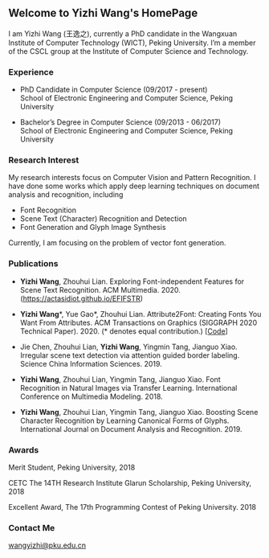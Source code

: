 ## Welcome to Yizhi Wang's HomePage

I am Yizhi Wang (王逸之), currently a PhD candidate in the Wangxuan Institute of Computer Technology (WICT), Peking University. I’m a member of the CSCL group at the Institute of Computer Science and Technology.

### Experience

* PhD Candidate in Computer Science (09/2017 - present) <br/>
School of Electronic Engineering and Computer Science, Peking University

* Bachelor’s Degree in Computer Science (09/2013 - 06/2017) <br/>
School of Electronic Engineering and Computer Science, Peking University

### Research Interest
My research interests focus on Computer Vision and Pattern Recognition.
I have done some works which apply deep learning techniques on document analysis and recognition, including 
* Font Recognition  
* Scene Text (Character) Recognition and Detection
* Font Generation and Glyph Image Synthesis

Currently, I am focusing on the problem of vector font generation.

### Publications
* **Yizhi Wang**, Zhouhui Lian. Exploring Font-independent Features for Scene Text Recognition. ACM Multimedia. 2020. (https://actasidiot.github.io/EFIFSTR)

* **Yizhi Wang**\*, Yue Gao\*, Zhouhui Lian. Attribute2Font: Creating Fonts You Want From Attributes. ACM Transactions on Graphics (SIGGRAPH 2020 Technical Paper). 2020. (* denotes equal contribution.) [[Code](https://hologerry.github.io/Attr2Font/)]

* Jie Chen, Zhouhui Lian, **Yizhi Wang**, Yingmin Tang, Jianguo Xiao. Irregular scene text detection via attention guided border labeling. Science China Information Sciences. 2019.

* **Yizhi Wang**, Zhouhui Lian, Yingmin Tang, Jianguo Xiao. Font Recognition in Natural Images via Transfer Learning. International Conference on Multimedia Modeling. 2018. 

* **Yizhi Wang**, Zhouhui Lian, Yingmin Tang, Jianguo Xiao. Boosting Scene Character Recognition by Learning Canonical Forms of Glyphs. International Journal on Document Analysis and Recognition. 2019.


### Awards

Merit Student, Peking University, 2018

CETC The 14TH Research Institute Glarun Scholarship, Peking University, 2018

Excellent Award, The 17th Programming Contest of Peking University. 2018

### Contact Me

wangyizhi@pku.edu.cn
